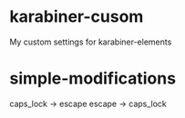 # karabiner-cusom
My custom settings for karabiner-elements
 
# simple-modifications
caps_lock -> escape
escape -> caps_lock